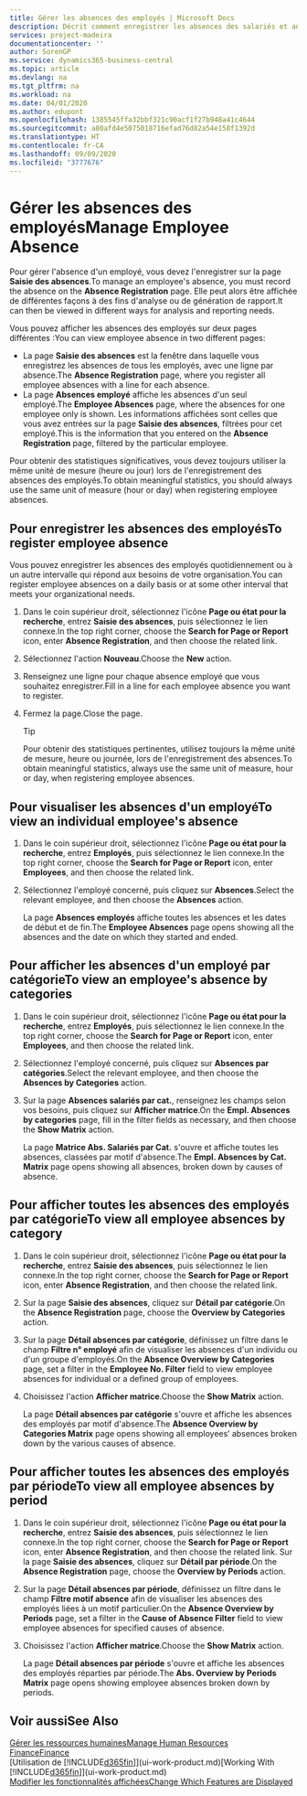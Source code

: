 ```yaml
---
title: Gérer les absences des employés | Microsoft Docs
description: Décrit comment enregistrer les absences des salariés et analyser les statistiques d'indisponibilité.
services: project-madeira
documentationcenter: ''
author: SorenGP
ms.service: dynamics365-business-central
ms.topic: article
ms.devlang: na
ms.tgt_pltfrm: na
ms.workload: na
ms.date: 04/01/2020
ms.author: edupont
ms.openlocfilehash: 1385545ffa32bbf321c90acf1f27b948a41c4644
ms.sourcegitcommit: a80afd4e5075018716efad76d82a54e158f1392d
ms.translationtype: HT
ms.contentlocale: fr-CA
ms.lasthandoff: 09/09/2020
ms.locfileid: "3777676"
---
```

# <a name="manage-employee-absence"></a><span data-ttu-id="41287-103">Gérer les absences des employés</span><span class="sxs-lookup"><span data-stu-id="41287-103">Manage Employee Absence</span></span>
<span data-ttu-id="41287-104">Pour gérer l'absence d'un employé, vous devez l'enregistrer sur la page **Saisie des absences**.</span><span class="sxs-lookup"><span data-stu-id="41287-104">To manage an employee's absence, you must record the absence on the **Absence Registration** page.</span></span> <span data-ttu-id="41287-105">Elle peut alors être affichée de différentes façons à des fins d'analyse ou de génération de rapport.</span><span class="sxs-lookup"><span data-stu-id="41287-105">It can then be viewed in different ways for analysis and reporting needs.</span></span>

<span data-ttu-id="41287-106">Vous pouvez afficher les absences des employés sur deux pages différentes :</span><span class="sxs-lookup"><span data-stu-id="41287-106">You can view employee absence in two different pages:</span></span>

* <span data-ttu-id="41287-107">La page **Saisie des absences** est la fenêtre dans laquelle vous enregistrez les absences de tous les employés, avec une ligne par absence.</span><span class="sxs-lookup"><span data-stu-id="41287-107">The **Absence Registration** page, where you register all employee absences with a line for each absence.</span></span>
* <span data-ttu-id="41287-108">La page **Absences employé** affiche les absences d'un seul employé.</span><span class="sxs-lookup"><span data-stu-id="41287-108">The **Employee Absences** page, where the absences for one employee only is shown.</span></span> <span data-ttu-id="41287-109">Les informations affichées sont celles que vous avez entrées sur la page **Saisie des absences**, filtrées pour cet employé.</span><span class="sxs-lookup"><span data-stu-id="41287-109">This is the information that you entered on the **Absence Registration** page, filtered by the particular employee.</span></span>

<span data-ttu-id="41287-110">Pour obtenir des statistiques significatives, vous devez toujours utiliser la même unité de mesure (heure ou jour) lors de l'enregistrement des absences des employés.</span><span class="sxs-lookup"><span data-stu-id="41287-110">To obtain meaningful statistics, you should always use the same unit of measure (hour or day) when registering employee absences.</span></span>

## <a name="to-register-employee-absence"></a><span data-ttu-id="41287-111">Pour enregistrer les absences des employés</span><span class="sxs-lookup"><span data-stu-id="41287-111">To register employee absence</span></span>
<span data-ttu-id="41287-112">Vous pouvez enregistrer les absences des employés quotidiennement ou à un autre intervalle qui répond aux besoins de votre organisation.</span><span class="sxs-lookup"><span data-stu-id="41287-112">You can register employee absences on a daily basis or at some other interval that meets your organizational needs.</span></span>

1. <span data-ttu-id="41287-113">Dans le coin supérieur droit, sélectionnez l'icône **Page ou état pour la recherche**, entrez **Saisie des absences**, puis sélectionnez le lien connexe.</span><span class="sxs-lookup"><span data-stu-id="41287-113">In the top right corner, choose the **Search for Page or Report** icon, enter **Absence Registration**, and then choose the related link.</span></span>
2. <span data-ttu-id="41287-114">Sélectionnez l'action **Nouveau**.</span><span class="sxs-lookup"><span data-stu-id="41287-114">Choose the **New** action.</span></span>
3. <span data-ttu-id="41287-115">Renseignez une ligne pour chaque absence employé que vous souhaitez enregistrer.</span><span class="sxs-lookup"><span data-stu-id="41287-115">Fill in a line for each employee absence you want to register.</span></span>
4. <span data-ttu-id="41287-116">Fermez la page.</span><span class="sxs-lookup"><span data-stu-id="41287-116">Close the page.</span></span>

    > [!Tip]
    > <span data-ttu-id="41287-117">Pour obtenir des statistiques pertinentes, utilisez toujours la même unité de mesure, heure ou journée, lors de l'enregistrement des absences.</span><span class="sxs-lookup"><span data-stu-id="41287-117">To obtain meaningful statistics, always use the same unit of measure, hour or day, when registering employee absences.</span></span>

## <a name="to-view-an-individual-employees-absence"></a><span data-ttu-id="41287-118">Pour visualiser les absences d'un employé</span><span class="sxs-lookup"><span data-stu-id="41287-118">To view an individual employee's absence</span></span>
1. <span data-ttu-id="41287-119">Dans le coin supérieur droit, sélectionnez l'icône **Page ou état pour la recherche**, entrez **Employés**, puis sélectionnez le lien connexe.</span><span class="sxs-lookup"><span data-stu-id="41287-119">In the top right corner, choose the **Search for Page or Report** icon, enter **Employees**, and then choose the related link.</span></span>
2. <span data-ttu-id="41287-120">Sélectionnez l'employé concerné, puis cliquez sur **Absences**.</span><span class="sxs-lookup"><span data-stu-id="41287-120">Select the relevant employee, and then choose the **Absences** action.</span></span>

    <span data-ttu-id="41287-121">La page **Absences employés** affiche toutes les absences et les dates de début et de fin.</span><span class="sxs-lookup"><span data-stu-id="41287-121">The **Employee Absences** page opens showing all the absences and the date on which they started and ended.</span></span>

## <a name="to-view-an-employees-absence-by-categories"></a><span data-ttu-id="41287-122">Pour afficher les absences d'un employé par catégorie</span><span class="sxs-lookup"><span data-stu-id="41287-122">To view an employee's absence by categories</span></span>
1. <span data-ttu-id="41287-123">Dans le coin supérieur droit, sélectionnez l'icône **Page ou état pour la recherche**, entrez **Employés**, puis sélectionnez le lien connexe.</span><span class="sxs-lookup"><span data-stu-id="41287-123">In the top right corner, choose the **Search for Page or Report** icon, enter **Employees**, and then choose the related link.</span></span>
2. <span data-ttu-id="41287-124">Sélectionnez l'employé concerné, puis cliquez sur **Absences par catégories**.</span><span class="sxs-lookup"><span data-stu-id="41287-124">Select the relevant employee, and then choose the **Absences by Categories** action.</span></span>
3. <span data-ttu-id="41287-125">Sur la page **Absences salariés par cat.**, renseignez les champs selon vos besoins, puis cliquez sur **Afficher matrice**.</span><span class="sxs-lookup"><span data-stu-id="41287-125">On the **Empl. Absences by categories** page, fill in the filter fields as necessary, and then choose the **Show Matrix** action.</span></span>

    <span data-ttu-id="41287-126">La page **Matrice Abs. Salariés par Cat.** s'ouvre et affiche toutes les absences, classées par motif d'absence.</span><span class="sxs-lookup"><span data-stu-id="41287-126">The **Empl. Absences by Cat. Matrix** page opens showing all absences, broken down by causes of absence.</span></span>

## <a name="to-view-all-employee-absences-by-category"></a><span data-ttu-id="41287-127">Pour afficher toutes les absences des employés par catégorie</span><span class="sxs-lookup"><span data-stu-id="41287-127">To view all employee absences by category</span></span>
1. <span data-ttu-id="41287-128">Dans le coin supérieur droit, sélectionnez l'icône **Page ou état pour la recherche**, entrez **Saisie des absences**, puis sélectionnez le lien connexe.</span><span class="sxs-lookup"><span data-stu-id="41287-128">In the top right corner, choose the **Search for Page or Report** icon, enter **Absence Registration**, and then choose the related link.</span></span>
2. <span data-ttu-id="41287-129">Sur la page **Saisie des absences**, cliquez sur **Détail par catégorie**.</span><span class="sxs-lookup"><span data-stu-id="41287-129">On the **Absence Registration** page, choose the **Overview by Categories** action.</span></span>
3. <span data-ttu-id="41287-130">Sur la page **Détail absences par catégorie**, définissez un filtre dans le champ **Filtre n° employé** afin de visualiser les absences d'un individu ou d'un groupe d'employés.</span><span class="sxs-lookup"><span data-stu-id="41287-130">On the **Absence Overview by Categories** page, set a filter in the **Employee No. Filter** field to view employee absences for individual or a defined group of employees.</span></span>
4. <span data-ttu-id="41287-131">Choisissez l'action **Afficher matrice**.</span><span class="sxs-lookup"><span data-stu-id="41287-131">Choose the **Show Matrix** action.</span></span>

    <span data-ttu-id="41287-132">La page **Détail absences par catégorie** s'ouvre et affiche les absences des employés par motif d'absence.</span><span class="sxs-lookup"><span data-stu-id="41287-132">The **Absence Overview by Categories Matrix** page opens showing all employees’ absences broken down by the various causes of absence.</span></span>

## <a name="to-view-all-employee-absences-by-period"></a><span data-ttu-id="41287-133">Pour afficher toutes les absences des employés par période</span><span class="sxs-lookup"><span data-stu-id="41287-133">To view all employee absences by period</span></span>
1. <span data-ttu-id="41287-134">Dans le coin supérieur droit, sélectionnez l'icône **Page ou état pour la recherche**, entrez **Saisie des absences**, puis sélectionnez le lien connexe.</span><span class="sxs-lookup"><span data-stu-id="41287-134">In the top right corner, choose the **Search for Page or Report** icon, enter **Absence Registration**, and then choose the related link.</span></span>
   <span data-ttu-id="41287-135">Sur la page **Saisie des absences**, cliquez sur **Détail par période**.</span><span class="sxs-lookup"><span data-stu-id="41287-135">On the **Absence Registration** page, choose the **Overview by Periods** action.</span></span>
2. <span data-ttu-id="41287-136">Sur la page **Détail absences par période**, définissez un filtre dans le champ **Filtre motif absence** afin de visualiser les absences des employés liées à un motif particulier.</span><span class="sxs-lookup"><span data-stu-id="41287-136">On the **Absence Overview by Periods** page, set a filter in the **Cause of Absence Filter** field to view employee absences for specified causes of absence.</span></span>
3. <span data-ttu-id="41287-137">Choisissez l'action **Afficher matrice**.</span><span class="sxs-lookup"><span data-stu-id="41287-137">Choose the **Show Matrix** action.</span></span>

    <span data-ttu-id="41287-138">La page **Détail absences par période** s'ouvre et affiche les absences des employés réparties par période.</span><span class="sxs-lookup"><span data-stu-id="41287-138">The **Abs. Overview by Periods Matrix** page opens showing employee absences broken down by periods.</span></span>

## <a name="see-also"></a><span data-ttu-id="41287-139">Voir aussi</span><span class="sxs-lookup"><span data-stu-id="41287-139">See Also</span></span>
[<span data-ttu-id="41287-140">Gérer les ressources humaines</span><span class="sxs-lookup"><span data-stu-id="41287-140">Manage Human Resources</span></span>](hr-manage-human-resources.md)  
[<span data-ttu-id="41287-141">Finance</span><span class="sxs-lookup"><span data-stu-id="41287-141">Finance</span></span>](finance.md)  
<span data-ttu-id="41287-142">[Utilisation de [!INCLUDE[d365fin](includes/d365fin_md.md)]](ui-work-product.md)</span><span class="sxs-lookup"><span data-stu-id="41287-142">[Working With [!INCLUDE[d365fin](includes/d365fin_md.md)]](ui-work-product.md)</span></span>  
[<span data-ttu-id="41287-143">Modifier les fonctionnalités affichées</span><span class="sxs-lookup"><span data-stu-id="41287-143">Change Which Features are Displayed</span></span>](ui-experiences.md)
